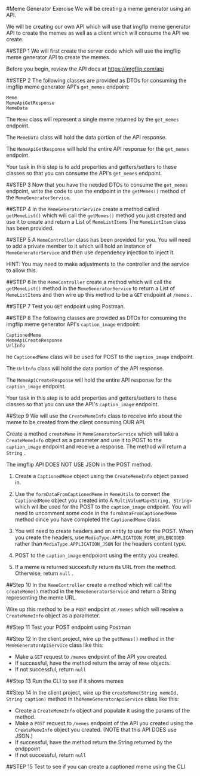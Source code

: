 #Meme Generator Exercise
We will be creating a meme generator using an API.

We will be creating our own API which will use that imgflp meme generator API 
to create the memes as well as a client which will consume the API we create.

##STEP 1
We will first create the server code which will use the imgflip
 meme generator API to create the memes.

Before you begin, review the API docs at https://imgflip.com/api

##STEP 2
The following classes are provided as DTOs for consuming the imgflip meme generator API's ``get_memes`` endpoint:
```
Meme
MemeApiGetResponse
MemeData
```
The ``Meme`` class will represent a single meme returned by the ``get_memes``  endpoint.

The ``MemeData`` class will hold the data portion of the API response.

The ``MemeApiGetResponse`` will hold the entire API response for the ``get_memes`` endpoint.

Your task in this step is to add properties and getters/setters to these
classes so that you can consume the API's ``get_memes`` endpoint.

##STEP 3
Now that you have the needed DTOs to consume the ``get_memes`` endpoint,
write the code to use the endpoint in the ``getMemes()`` method of the ``MemeGeneratorService``.

##STEP 4
In the ``MemeGeneratorService`` create a method called ``getMemeList()`` which will 
call the ``getMemes()`` method you just created and use it to create and return 
a List of ``MemeListItem``s The ``MemeListItem`` class has been provided.

##STEP 5
A ``MemeController`` class has been provided for you. You will need to add a private member to it 
which will hold an instance of ``MemeGeneratorService`` and
then use dependency injection to inject it. 

HINT: You may need to make adjustments to the controller and the service to allow this.

##STEP 6
In the ``MemeController`` create a method which will call the ``getMemeList()`` 
method in the ``MemeGeneratorService`` to return a List of ``MemeListItem``s and then 
wire up this method to be a ``GET`` endpoint at ``/memes`` .

##STEP 7
Test you ``GET`` endpoint using Postman.

##STEP 8
The following classes are provided as DTOs for consuming the imgflip meme generator API's ``caption_image`` endpoint:
```
CaptionedMeme
MemeApiCreateResponse
UrlInfo
```

he ``CaptionedMeme`` class will be used for POST to the ``caption_image``  endpoint.

The ``UrlInfo`` class will hold the data portion of the API response.

The ``MemeApiCreateResponse`` will hold the entire API response for the ``caption_image`` endpoint.

Your task in this step is to add properties and getters/setters to these classes so 
that you can use the API's ``caption_image`` endpoint.

##Step 9
We will use the ``CreateMemeInfo`` class to receive info about the meme to be created from the client 
consuming OUR API.

Create a method ``createMeme`` in  ``MemeGeneratorService`` which will take a
``CreateMemeInfo`` object as a parameter and use it to POST to the ``caption_image`` endpoint 
and receive a response. The method will return a ``String`` .

The imgflip API DOES NOT USE JSON in the POST method. 

1) Create a ``CaptionedMeme`` object using the ``CreateMemeInfo`` object passed in.

2) Use the ``formDataFromCaptionedMeme`` in ``MemeUtils`` to convert the ``CaptionedMeme`` object you 
created into A ``MultiValueMap<String, String>`` which wil lbe used for the POST to the 
   ``caption_image`` endpoint. You will need to uncomment some code in the ``formDataFromCaptionedMeme`` 
   method oince you have completed the ``CaptionedMeme`` class.
   
3) You will need to create headers and an entity to use for the POST. When you create the headers, 
use ``MediaType.APPLICATION_FORM_URLENCODED`` rather than ``MediaType.APPLICATION_JSON`` for the headers 
   content type.
   
4) POST to the ``caption_image`` endpoiont using the entity you created.

5) If a meme is returned succesfully return its URL from the method. Otherwise, return ``null`` .

##Step 10
In the ``MemeController`` create a method which will call the ``createMeme()``
method in the ``MemeGeneratorService`` and return a String representing the meme URL.

Wire up this method to be a ``POST`` endpoint at ``/memes`` which will receive a
``CreateMemeInfo`` object as a parameter.

##Step 11
Test your POST endpoint using Postman

##Step 12
In the client project, wire up the ``getMemes()`` method in the ``MemeGeneratorApiService`` class like this:

* Make a ``GET`` request to ``/memes`` endpoint of the API you created.
* If successful, have the method return the array of ``Meme`` objects.
* If not successful, return ``null``

##Step 13
Run the CLI to see if it shows memes

##Step 14
In the client project, wire up the ``createMeme(String memeId, String caption)`` method in the``MemeGeneratorApiService`` class like this:

* Create a `CreateMemeInfo` object and populate it using the params of the method.
* Make a ``POST`` request to ``/memes`` endpoint of the API you created using the ``CreateMemeInfo`` object you created.  (NOTE that this API DOES use JSON.)
* If successful, have the method return the String returned by the endppoint
* If not successful, return ``null``

##STEP 15
Test to see if you can create a captioned meme using the CLI



